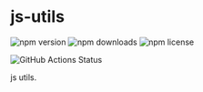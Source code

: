 # js-utils
![npm version](https://img.shields.io/npm/v/zc-js-utils)
![npm downloads](https://img.shields.io/npm/dm/zc-js-utils)
![npm license](https://img.shields.io/npm/l/zc-js-utils)

![GitHub Actions Status](https://github.com/alislin/js-utils/actions/workflows/npm-publish.yml/badge.svg)

js utils.